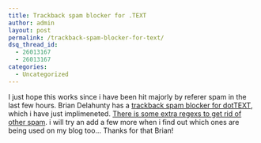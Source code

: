 ```yaml
---
title: Trackback spam blocker for .TEXT
author: admin
layout: post
permalink: /trackback-spam-blocker-for-text/
dsq_thread_id:
  - 26013167
  - 26013167
categories:
  - Uncategorized
---
```

I just hope this works since i have been hit majorly by referer spam in the last few hours. Brian Delahunty has a [trackback spam blocker for dotTEXT][1], which i have just implimeneted. [There is some extra regexs to get rid of other spam][2]. i will try an add a few more when i find out which ones are being used on my blog too&#8230; Thanks for that Brian!

 [1]: http://briandela.com/blog/archive/2005/06/17/500.aspx
 [2]: http://briandela.com/blog/archive/2005/06/26/587.aspx